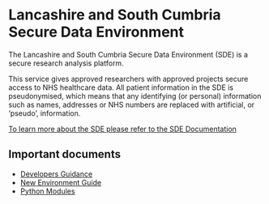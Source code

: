 # Lancashire and South Cumbria Secure Data Environment
The Lancashire and South Cumbria Secure Data Environment (SDE) is a secure research analysis platform.

This service gives approved researchers with approved projects secure access to NHS healthcare data. All patient information in the SDE is pseudonymised, which means that any identifying (or personal) information such as names, addresses or NHS numbers are replaced with artificial, or ‘pseudo’, information.

[To learn more about the SDE please refer to the SDE Documentation](./docs/Index.md)

## Important documents

* [Developers Guidance](./docs/Developers.md)
* [New Environment Guide](./docs/New-Environment.md)
* [Python Modules](./python-modules/)